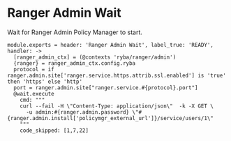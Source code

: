 # Ranger Admin Wait

Wait for Ranger Admin Policy Manager to start.

    module.exports = header: 'Ranger Admin Wait', label_true: 'READY', handler: ->
      [ranger_admin_ctx] = (@contexts 'ryba/ranger/admin')
      {ranger} = ranger_admin_ctx.config.ryba
      protocol = if ranger.admin.site['ranger.service.https.attrib.ssl.enabled'] is 'true' then 'https' else 'http'
      port = ranger.admin.site["ranger.service.#{protocol}.port"]
      @wait.execute
        cmd: """
        curl --fail -H \"Content-Type: application/json\"  -k -X GET \ 
          -u admin:#{ranger.admin.password} \"#{ranger.admin.install['policymgr_external_url']}/service/users/1\"
        """
        code_skipped: [1,7,22]
